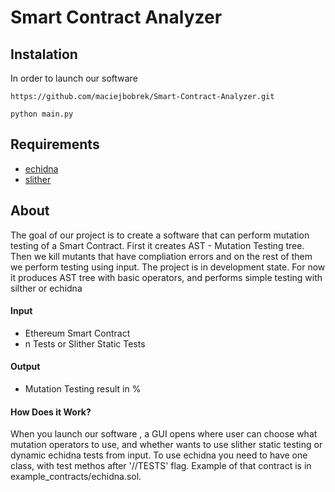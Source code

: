 # Smart Contract Analyzer
## Instalation
In order to launch our software
```
https://github.com/maciejbobrek/Smart-Contract-Analyzer.git
```
```
python main.py
```
## Requirements
- [echidna](https://github.com/crytic/echidna)
- [slither](https://github.com/crytic/slither)

## About 

The goal of our project is to create a software that can perform mutation testing of a Smart Contract. First it creates AST - Mutation Testing tree. Then we kill mutants that have compliation errors and on the rest of them we perform testing using input.
The project is in development state. For now it produces AST tree with basic operators, and performs simple testing with silther or echidna

#### Input

- Ethereum Smart Contract
- n Tests or Slither Static Tests

#### Output

- Mutation Testing result in %

#### How Does it Work?

When you launch our software , a GUI opens where user can choose what mutation operators to use, and whether wants to use slither static testing or dynamic echidna tests from input.
To use echidna you need to have one class, with test methos after '//TESTS' flag. Example of that contract is in example_contracts/echidna.sol.
